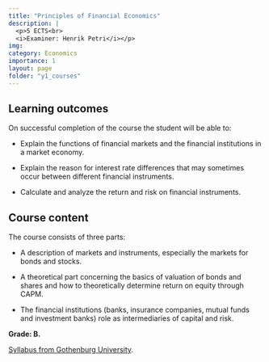 ```yaml
---
title: "Principles of Financial Economics"
description: |
  <p>5 ECTS<br>
  <i>Examiner: Henrik Petri</i></p>
img:
category: Economics
importance: 1
layout: page
folder: "y1_courses"
---
```


## Learning outcomes

On successful completion of the course the student will be able to:

- Explain the functions of financial markets and the financial institutions in a market
  economy.

- Explain the reason for interest rate differences that may sometimes occur between
  different financial instruments.

- Calculate and analyze the return and risk on financial instruments.

## Course content

The course consists of three parts:

- A description of markets and instruments, especially the markets for bonds and
  stocks.

- A theoretical part concerning the basics of valuation of bonds and shares and how
  to theoretically determine return on equity through CAPM.

- The financial institutions (banks, insurance companies, mutual funds and
  investment banks) role as intermediaries of capital and risk.

**Grade: B.**

[Syllabus from Gothenburg University](https://kursplaner.gu.se/pdf/kurs/en/NEK106.pdf).
